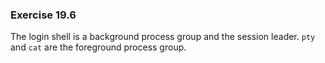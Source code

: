 ### Exercise 19.6

The login shell is a background process group and the session leader. `pty` and `cat` are the foreground process group.
